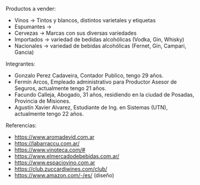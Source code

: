 Productos a vender:

- Vinos -> Tintos y blancos, distintos varietales y etiquetas
- Espumantes ->
- Cervezas -> Marcas con sus diversas variedades
- Importados -> variedad de bedidas alcohólicas (Vodka, Gin, Whisky)
- Nacionales -> variedad de bebidas alcohólicas (Fernet, Gin, Campari, Gancia)


Integrantes:

- Gonzalo Perez Cadaveira, Contador Publico, tengo 29 años.
- Fermín Arcos, Empleado administrativo para Productor Asesor de Seguros, actualmente tengo 21 años.
- Facundo Calleja, Abogado, 31 años, residiendo en la ciudad de Posadas, Provincia de Misiones.
- Agustín Xavier Alvarez, Estudiante de Ing. en Sistemas (UTN), actualmente tengo 22 años.


Referencias:

- https://www.aromadevid.com.ar
- https://labarraccu.com.ar/
- https://www.vinoteca.com/#
- https://www.elmercadodebebidas.com.ar/
- https://www.espaciovino.com.ar
- https://club.zuccardiwines.com/club/
- https://www.amazon.com/-/es/ (diseño)
